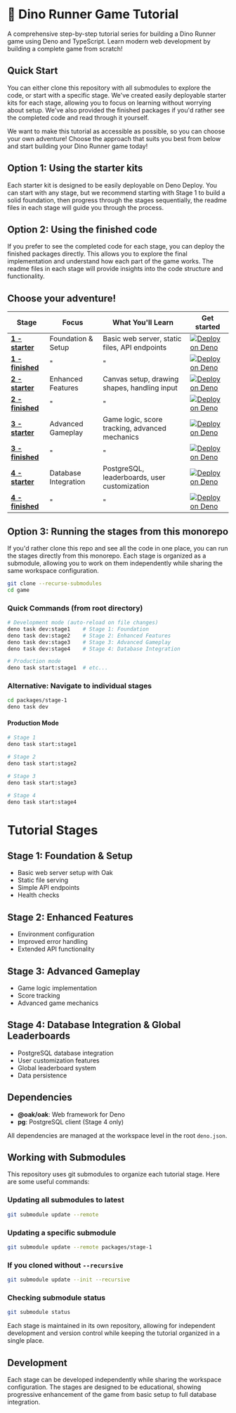 # 🦕 Dino Runner Game Tutorial

A comprehensive step-by-step tutorial series for building a Dino Runner game
using Deno and TypeScript. Learn modern web development by building a complete
game from scratch!

## Quick Start

You can either clone this repository with all submodules to explore the code, or
start with a specific stage. We've created easily deployable starter kits for
each stage, allowing you to focus on learning without worrying about setup.
We've also provided the finished packages if you'd rather see the completed code
and read through it yourself.

We want to make this tutorial as accessible as possible, so you can choose your
own adventure! Choose the approach that suits you best from below and start
building your Dino Runner game today!

## Option 1: Using the starter kits

Each starter kit is designed to be easily deployable on Deno Deploy. You can
start with any stage, but we recommend starting with Stage 1 to build a solid
foundation, then progress through the stages sequentially, the readme files in
each stage will guide you through the process.

## Option 2: Using the finished code

If you prefer to see the completed code for each stage, you can deploy the
finished packages directly. This allows you to explore the final implementation
and understand how each part of the game works. The readme files in each stage
will provide insights into the code structure and functionality.

## Choose your adventure!

| Stage                                                                             | Focus                | What You'll Learn                              | Get started                                                                                                                                                          |
| --------------------------------------------------------------------------------- | -------------------- | ---------------------------------------------- | -------------------------------------------------------------------------------------------------------------------------------------------------------------------- |
| **[1 - starter](https://github.com/thisisjofrank/game-tutorial-stage-1-starter)** | Foundation & Setup   | Basic web server, static files, API endpoints  | [![Deploy on Deno](https://deno.com/button)](https://app.deno.com/new?clone=https://github.com/thisisjofrank/game-tutorial-stage-1-starter.git&install=deno+install) |
| **[1 - finished](https://github.com/thisisjofrank/game-tutorial-stage-1)**        | "                    | "                                              | [![Deploy on Deno](https://deno.com/button)](https://app.deno.com/new?clone=https://github.com/thisisjofrank/game-tutorial-stage-1.git&install=deno+install)         |
| **[2 - starter](https://github.com/thisisjofrank/game-tutorial-stage-2-starter)** | Enhanced Features    | Canvas setup, drawing shapes, handling input   | [![Deploy on Deno](https://deno.com/button)](https://app.deno.com/new?clone=https://github.com/thisisjofrank/game-tutorial-stage-2-starter.git&install=deno+install) |
| **[2 - finished](https://github.com/thisisjofrank/game-tutorial-stage-2)**        | "                    | "                                              | [![Deploy on Deno](https://deno.com/button)](https://app.deno.com/new?clone=https://github.com/thisisjofrank/game-tutorial-stage-2.git&install=deno+install)         |
| **[3 - starter](https://github.com/thisisjofrank/game-tutorial-stage-3-starter)** | Advanced Gameplay    | Game logic, score tracking, advanced mechanics | [![Deploy on Deno](https://deno.com/button)](https://app.deno.com/new?clone=https://github.com/thisisjofrank/game-tutorial-stage-3-starter.git&install=deno+install) |
| **[3 - finished](https://github.com/thisisjofrank/game-tutorial-stage-3)**        | "                    | "                                              | [![Deploy on Deno](https://deno.com/button)](https://app.deno.com/new?clone=https://github.com/thisisjofrank/game-tutorial-stage-3.git&install=deno+install)         |
| **[4 - starter](https://github.com/thisisjofrank/game-tutorial-stage-4-starter)** | Database Integration | PostgreSQL, leaderboards, user customization   | [![Deploy on Deno](https://deno.com/button)](https://app.deno.com/new?clone=https://github.com/thisisjofrank/game-tutorial-stage-4.git&install=deno+install)         |
| **[4 - finished](https://github.com/thisisjofrank/game-tutorial-stage-4)**        | "                    | "                                              | [![Deploy on Deno](https://deno.com/button)](https://app.deno.com/new?clone=https://github.com/thisisjofrank/game-tutorial-stage-4.git&install=deno+install)         |

## Option 3: Running the stages from this monorepo

If you'd rather clone this repo and see all the code in one place, you can run
the stages directly from this monorepo. Each stage is organized as a submodule,
allowing you to work on them independently while sharing the same workspace
configuration.

```bash
git clone --recurse-submodules
cd game
```

### Quick Commands (from root directory)

```bash
# Development mode (auto-reload on file changes)
deno task dev:stage1    # Stage 1: Foundation
deno task dev:stage2    # Stage 2: Enhanced Features  
deno task dev:stage3    # Stage 3: Advanced Gameplay
deno task dev:stage4    # Stage 4: Database Integration

# Production mode
deno task start:stage1  # etc...
```

### Alternative: Navigate to individual stages

```bash
cd packages/stage-1
deno task dev
```

#### Production Mode

```bash
# Stage 1
deno task start:stage1

# Stage 2
deno task start:stage2

# Stage 3
deno task start:stage3

# Stage 4
deno task start:stage4
```

# Tutorial Stages

## Stage 1: Foundation & Setup

- Basic web server setup with Oak
- Static file serving
- Simple API endpoints
- Health checks

## Stage 2: Enhanced Features

- Environment configuration
- Improved error handling
- Extended API functionality

## Stage 3: Advanced Gameplay

- Game logic implementation
- Score tracking
- Advanced game mechanics

## Stage 4: Database Integration & Global Leaderboards

- PostgreSQL database integration
- User customization features
- Global leaderboard system
- Data persistence

## Dependencies

- **@oak/oak**: Web framework for Deno
- **pg**: PostgreSQL client (Stage 4 only)

All dependencies are managed at the workspace level in the root `deno.json`.

## Working with Submodules

This repository uses git submodules to organize each tutorial stage. Here are
some useful commands:

### Updating all submodules to latest

```bash
git submodule update --remote
```

### Updating a specific submodule

```bash
git submodule update --remote packages/stage-1
```

### If you cloned without `--recursive`

```bash
git submodule update --init --recursive
```

### Checking submodule status

```bash
git submodule status
```

Each stage is maintained in its own repository, allowing for independent
development and version control while keeping the tutorial organized in a single
place.

## Development

Each stage can be developed independently while sharing the workspace
configuration. The stages are designed to be educational, showing progressive
enhancement of the game from basic setup to full database integration.
